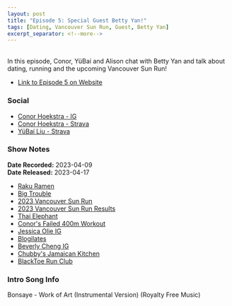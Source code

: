 ```yaml
---
layout: post
title: "Episode 5: Special Guest Betty Yan!"
tags: [Dating, Vancouver Sun Run, Guest, Betty Yan]
excerpt_separator: <!--more-->
---
```


<div id="buzzsprout-player-12671771"></div><script src="https://www.buzzsprout.com/2138032/12671771-episode-5-special-guest-betty-yan.js?container_id=buzzsprout-player-12671771&player=small" type="text/javascript" charset="utf-8"></script>

<br>In this episode, Conor, YüBaí and Alison chat with Betty Yan and talk about dating, running and the upcoming Vancouver Sun Run!
 
<!--more-->

* [Link to Episode 5 on Website](https://runforthefunofit.com/2023/04/17/Episode-5.html)

### Social
 
* [Conor Hoekstra - IG](https://www.instagram.com/conorhoekstra/)
* [Conor Hoekstra - Strava](https://www.strava.com/athletes/59373430)
* [YüBaí Liu - Strava](https://www.strava.com/athletes/102365031)

### Show Notes
 
**Date Recorded:** 2023-04-09 <br>
**Date Released:** 2023-04-17

* [Raku Ramen](https://rakunyc.com/)
* [Big Trouble](https://bigtrouble.ca/)
* [2023 Vancouver Sun Run](https://www.vancouversunrun.com/)
* [2023 Vancouver Sun Run Results](https://www.sportstats.ca/display-results.xhtml?raceid=118162)
* [Thai Elephant](https://thaielephant.ca/thaielephant/home/)
* [Conor's Failed 400m Workout](https://www.strava.com/activities/8814630529)
* [Jessica Olie IG](https://www.instagram.com/jessicaolie/?hl=en)
* [Blogilates](https://www.blogilates.com/)
* [Beverly Cheng IG](https://www.instagram.com/beverleycheng/?hl=en)
* [Chubby's Jamaican Kitchen](https://chubbysjamaican.com/)
* [BlackToe Run Club](https://www.instagram.com/blacktoerunning)

### Intro Song Info
 
Bonsaye - Work of Art (Instrumental Version) (Royalty Free Music)
